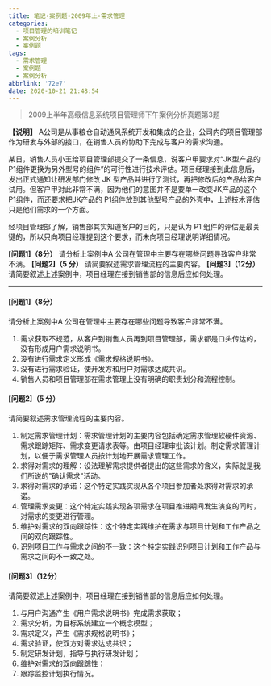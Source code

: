 ```yaml
---
title: 笔记-案例题-2009年上-需求管理
categories:
  - 项目管理的培训笔记
  - 案例分析
  - 案例题
tags:
  - 需求管理
  - 案例题
  - 案例分析
abbrlink: '72e7'
date: 2020-10-21 21:48:54
---
```


>2009上半年高级信息系统项目管理师下午案例分析真题第3题

**【说明】**
A公司是从事粮仓自动通风系统开发和集成的企业，公司内的项目管理部作为研发与外部的接口，在销售人员的协助下完成与客户的需求沟通。

某日，销售人员小王给项目管理部提交了一条信息，说客户甲要求对“JK型产品的P1组件更换为另外型号的组件”的可行性进行技术评估。项目经理接到此信息后，发出正式通知让研发部门修改 JK 型产品并进行了测试，再把修改后的产品给客户试用。但客户甲对此非常不满，因为他们的意图并不是要单一改变JK产品的这个P1组件，而还要求把JK产品的 P1组件放到其他型号产品的外壳中，上述技术评估只是他们需求的一个方面。

经项目管理部了解，销售部其实知道客户的目的，只是认为 P1 组件的评估是最关键的，所以只向项目经理提到这个要求，而未向项目经理说明详细情况。

**[问题1]（8分）**
请分析上案例中A 公司在管理中主要存在哪些问题导致客户非常不满。
**[问题2]（5 分）**
请简要叙述需求管理流程的主要内容。
**[问题3]（12分）**
请简要叙述上述案例中，项目经理在接到销售部的信息后应如何处理。

<!-- more -->

---

#### [问题1]（8分）

请分析上案例中A 公司在管理中主要存在哪些问题导致客户非常不满。

1. 需求获取不规范，从客户到销售人员再到项目管理部，需求都是口头传达的，没有形成用户需求说明书。
2. 没有进行需求定义形成《需求规格说明书》。
3. 没有进行需求验证，使开发方和用户对需求达成共识。
4. 销售人员和项目管理部在需求管理上没有明确的职责划分和流程控制。

#### [问题2]（5 分）

请简要叙述需求管理流程的主要内容。

1. 制定需求管理计划：需求管理计划的主要内容包括确定需求管理软硬件资源、需求跟踪矩阵、需求变更请求表等。由项目经理审批该计划。制定需求管理计划，以便于需求管理人员按计划地开展需求管理工作。
2. 求得对需求的理解：设法理解需求提供者提出的这些需求的含义，实际就是我们所说的"确认需求"活动。
3. 求得对需求的承诺：这个特定实践实现从各个项目参加者处求得对需求的承诺。
4. 管理需求变更：这个特定实践实现各项需求在项目推进期间发生演变的同时，对需求的变更进行管理。
5. 维护对需求的双向跟踪性：这个特定实践维护在需求与项目计划和工作产品之间的双向跟踪性。
6. 识别项目工作与需求之间的不一致：这个特定实践识别项目计划和工作产品与需求之间的不一致之处。

#### [问题3]（12分）

请简要叙述上述案例中，项目经理在接到销售部的信息后应如何处理。

1. 与用户沟通产生《用户需求说明书》完成需求获取；
2. 需求分析，为目标系统建立一个概念模型；
3. 需求定义，产生《需求规格说明书》；
4. 需求验证，使双方对需求达成共识；
5. 制定研发计划，指导与执行研发计划；
6. 维护对需求的双向跟踪性；
7. 跟踪监控计划执行情况。
